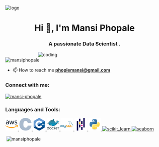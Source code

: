 ![logo](https://github.com/Mansiphopale/Mansiphopale/blob/main/Data%20Science.png)
<h1 align="center">Hi 👋, I'm Mansi Phopale</h1>
<h3 align="center">A passionate Data Scientist .</h3>

<img align="right" alt="coding" width="400" src="https://imgs.search.brave.com/F5n4WhC2CcIuptogVBdg7EfnG3Wmif18V0CSd50jlBI/rs:fit:860:0:0:0/g:ce/aHR0cHM6Ly9pbWcu/ZnJlZXBpay5jb20v/ZnJlZS12ZWN0b3Iv/Y3V0ZS1naXJsLWhh/Y2tlci1vcGVyYXRp/bmctbGFwdG9wLWNh/cnRvb24tdmVjdG9y/LWljb24taWxsdXN0/cmF0aW9uLXBlb3Bs/ZS10ZWNobm9sb2d5/LWlzb2xhdGVkLWZs/YXRfMTM4Njc2LTk0/ODcuanBnP3NlbXQ9/YWlzX2h5YnJpZCZ3/PTc0MA">

<p align="left"> <img src="https://komarev.com/ghpvc/?username=mansiphopale&label=Profile%20views&color=0e75b6&style=flat" alt="mansiphopale" /> </p>

- 📫 How to reach me **phoplemansi@gmail.com**

<h3 align="left">Connect with me:</h3>
<p align="left">
<a href="https://linkedin.com/in/mansi-phopale" target="blank"><img align="center" src="https://raw.githubusercontent.com/rahuldkjain/github-profile-readme-generator/master/src/images/icons/Social/linked-in-alt.svg" alt="mansi-phopale" height="30" width="40" /></a>
</p>

<h3 align="left">Languages and Tools:</h3>
<p align="left"> <a href="https://aws.amazon.com" target="_blank" rel="noreferrer"> <img src="https://raw.githubusercontent.com/devicons/devicon/master/icons/amazonwebservices/amazonwebservices-original-wordmark.svg" alt="aws" width="40" height="40"/> </a> <a href="https://www.cprogramming.com/" target="_blank" rel="noreferrer"> <img src="https://raw.githubusercontent.com/devicons/devicon/master/icons/c/c-original.svg" alt="c" width="40" height="40"/> </a> <a href="https://www.w3schools.com/cpp/" target="_blank" rel="noreferrer"> <img src="https://raw.githubusercontent.com/devicons/devicon/master/icons/cplusplus/cplusplus-original.svg" alt="cplusplus" width="40" height="40"/> </a> <a href="https://www.docker.com/" target="_blank" rel="noreferrer"> <img src="https://raw.githubusercontent.com/devicons/devicon/master/icons/docker/docker-original-wordmark.svg" alt="docker" width="40" height="40"/> </a> <a href="https://www.mysql.com/" target="_blank" rel="noreferrer"> <img src="https://raw.githubusercontent.com/devicons/devicon/master/icons/mysql/mysql-original-wordmark.svg" alt="mysql" width="40" height="40"/> </a> <a href="https://pandas.pydata.org/" target="_blank" rel="noreferrer"> <img src="https://raw.githubusercontent.com/devicons/devicon/2ae2a900d2f041da66e950e4d48052658d850630/icons/pandas/pandas-original.svg" alt="pandas" width="40" height="40"/> </a> <a href="https://www.python.org" target="_blank" rel="noreferrer"> <img src="https://raw.githubusercontent.com/devicons/devicon/master/icons/python/python-original.svg" alt="python" width="40" height="40"/> </a> <a href="https://scikit-learn.org/" target="_blank" rel="noreferrer"> <img src="https://upload.wikimedia.org/wikipedia/commons/0/05/Scikit_learn_logo_small.svg" alt="scikit_learn" width="40" height="40"/> </a> <a href="https://seaborn.pydata.org/" target="_blank" rel="noreferrer"> <img src="https://seaborn.pydata.org/_images/logo-mark-lightbg.svg" alt="seaborn" width="40" height="40"/> </a> </p>

<p>&nbsp;<img align="center" src="https://github-readme-stats.vercel.app/api?username=mansiphopale&show_icons=true&locale=en" alt="mansiphopale" /></p>
